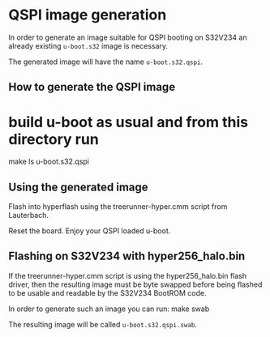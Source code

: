 QSPI image generation
=====================

In order to generate an image suitable for QSPI booting on S32V234 an already
existing `u-boot.s32` image is necessary.

The generated image will have the name `u-boot.s32.qspi`.

How to generate the QSPI image
------------------------------
# build u-boot as usual and from this directory run
make
ls u-boot.s32.qspi

Using the generated image
-------------------------

Flash into hyperflash using the treerunner-hyper.cmm script from Lauterbach.

Reset the board. Enjoy your QSPI loaded u-boot.

Flashing on S32V234 with hyper256_halo.bin
------------------------------------------
If the treerunner-hyper.cmm script is using the hyper256_halo.bin flash driver,
then the resulting image must be byte swapped before being flashed to be usable
and readable by the S32V234 BootROM code.

In order to generate such an image you can run:
make swab

The resulting image will be called `u-boot.s32.qspi.swab`.
